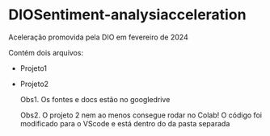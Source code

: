 # DIOSentiment-analysiacceleration

Aceleração promovida pela DIO em fevereiro de 2024

Contém dois arquivos:
* Projeto1
* Projeto2

  Obs1. Os fontes e docs estão no googledrive

   Obs2. O projeto 2 nem ao menos consegue rodar no Colab! O código foi modificado para o VScode e está dentro do da pasta separada
